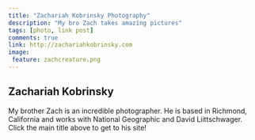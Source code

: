```yaml
---
title: "Zachariah Kobrinsky Photography"
description: "My bro Zach takes amazing pictures"
tags: [photo, link post]
comments: true
link: http://zachariahkobrinsky.com
image:
 feature: zachcreature.png
---
```

## Zachariah Kobrinsky
My brother Zach is an incredible photographer. He is based in Richmond, California and works with National Geographic and David Liittschwager. Click the main title above to get to his site!